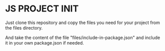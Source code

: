 # JS PROJECT INIT

Just clone this repository and copy the files you need for your project from the files directory.

And take the content of the file "files/include-in-package.json" and include it in your own package.json if needed.
